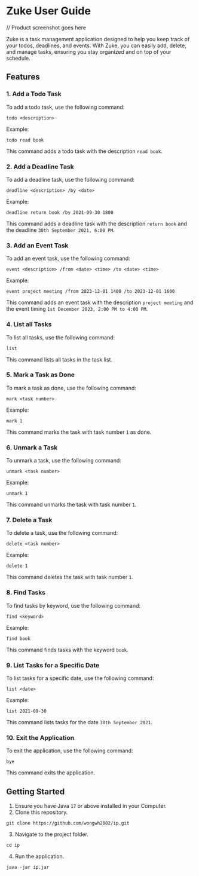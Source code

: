 # Zuke User Guide

// Product screenshot goes here

Zuke is a task management application designed to help you keep track of your todos, deadlines, and events. With Zuke,
you can easily add, delete, and manage tasks, ensuring you stay organized and on top of your schedule.

## Features

### 1. Add a Todo Task

To add a todo task, use the following command:

```plaintext
todo <description>
```

Example:

```plaintext
todo read book
```

This command adds a todo task with the description `read book`.

### 2. Add a Deadline Task

To add a deadline task, use the following command:

```plaintext
deadline <description> /by <date>
```

Example:

```plaintext
deadline return book /by 2021-09-30 1800
```

This command adds a deadline task with the description `return book` and the deadline `30th September 2021, 6:00 PM`.

### 3. Add an Event Task

To add an event task, use the following command:

```plaintext
event <description> /from <date> <time> /to <date> <time>
```

Example:

```plaintext
event project meeting /from 2023-12-01 1400 /to 2023-12-01 1600
```

This command adds an event task with the description `project meeting` and the event timing
`1st December 2023, 2:00 PM to 4:00 PM`.

### 4. List all Tasks

To list all tasks, use the following command:

```plaintext
list
```

This command lists all tasks in the task list.

### 5. Mark a Task as Done

To mark a task as done, use the following command:

```plaintext
mark <task number>
```

Example:

```plaintext
mark 1
```

This command marks the task with task number `1` as done.

### 6. Unmark a Task

To unmark a task, use the following command:

```plaintext
unmark <task number>
```

Example:

```plaintext
unmark 1
```

This command unmarks the task with task number `1`.

### 7. Delete a Task

To delete a task, use the following command:

```plaintext
delete <task number>
```

Example:

```plaintext
delete 1
```

This command deletes the task with task number `1`.

### 8. Find Tasks

To find tasks by keyword, use the following command:

```plaintext
find <keyword>
```

Example:

```plaintext
find book
```

This command finds tasks with the keyword `book`.

### 9. List Tasks for a Specific Date

To list tasks for a specific date, use the following command:

```plaintext
list <date>
```

Example:

```plaintext
list 2021-09-30
```

This command lists tasks for the date `30th September 2021`.

### 10. Exit the Application

To exit the application, use the following command:

```plaintext
bye
```

This command exits the application.

## Getting Started

1. Ensure you have Java `17` or above installed in your Computer.
2. Clone this repository.

```plaintext
git clone https://github.com/wongwh2002/ip.git
```

3. Navigate to the project folder.

```plaintext
cd ip
```

4. Run the application.

```plaintext
java -jar ip.jar
```



